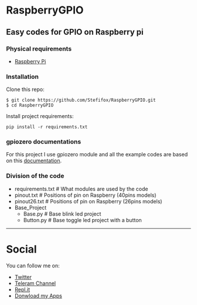 # RaspberryGPIO
## Easy codes for GPIO on Raspberry pi

### Physical requirements
- [Raspberry Pi](https://www.raspberrypi.org/)
  
### Installation
Clone this repo:
```
$ git clone https://github.com/Stefifox/RaspberryGPIO.git
$ cd RaspberryGPIO
```

Install project requirements:
```
pip install -r requirements.txt
```

### gpiozero documentations

For this project I use gpiozero module and all the example codes are based on this [documentation](https://gpiozero.readthedocs.io/en/stable/).

### Division of the code

- requirements.txt # What modules are used by the code
- pinout.txt # Positions of pin on Raspberry (40pins models)
- pinout26.txt # Positions of pin on Raspberry (26pins models) 
- Base_Project
    - Base.py # Base blink led project
    - Button.py # Base toggle led project with a button

----
# Social

You can follow me on:
- [Twitter](https://Twitter.com/Stefifox)
- [Teleram Channel](https://t.me/StefifoxChannel)
- [Repl.it](https://Repl.it/@Stefifox)
- [Donwload my Apps](http://bit.ly/StefifoxApps)
